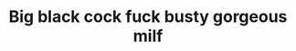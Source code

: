 ---
layout: post
title: Big black cock fuck busty gorgeous milf
duration: '07:00'
view: 124
rate: 2
video: 'http://fantasti.cc/embed/509203/'
category: 
 - black
 - blonde
 - busty
 - gorgeous
 - rough
 - stunning
 - wife
tags: 
 - big-black-cock
priority: 0.9
changefreq: daily
---
